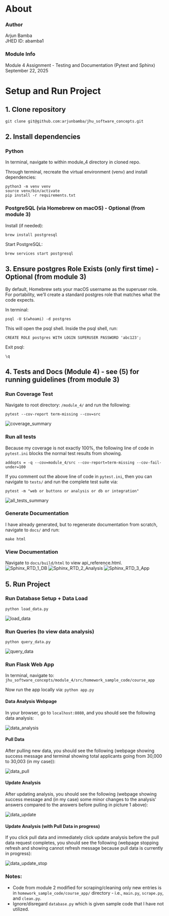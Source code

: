 # About
### Author
Arjun Bamba <br>
JHED ID: abamba1

### Module Info
Module 4 Assignment - Testing and Documentation (Pytest and Sphinx) <br>
September 22, 2025 <br>

# Setup and Run Project
## 1. Clone repository
```
git clone git@github.com:arjunbamba/jhu_software_concepts.git
```

## 2. Install dependencies
### Python
In terminal, navigate to within module_4 directory in cloned repo.

Through terminal, recreate the virtual environment (venv) and install dependencies:
```
python3 -m venv venv
source venv/bin/activate
pip install -r requirements.txt
```
### PostgreSQL (via Homebrew on macOS) - Optional (from module 3)
Install (if needed):
```
brew install postgresql
```
Start PostgreSQL:
```
brew services start postgresql
```

## 3. Ensure postgres Role Exists (only first time) - Optional (from module 3)
By default, Homebrew sets your macOS username as the superuser role. For portability, we’ll create a standard postgres role that matches what the code expects.

In terminal:
```
psql -U $(whoami) -d postgres
```
This will open the psql shell. Inside the psql shell, run:
```
CREATE ROLE postgres WITH LOGIN SUPERUSER PASSWORD 'abc123';
```
Exit psql:
```
\q
```

## 4. Tests and Docs (Module 4) - see (5) for running guidelines (from module 3)
### Run Coverage Test
Navigate to root directory: `/module_4/` and run the following:
```
pytest --cov-report term-missing --cov=src
```
![coverage_summary](/module_4/Screenshots/module_4/coverage_summary.jpg)

### Run all tests
Because my coverage is not exactly 100%, the following line of code in `pytest.ini` blocks the normal test results from showing.
```
addopts = -q --cov=module_4/src --cov-report=term-missing --cov-fail-under=100
```

If you comment out the above line of code in `pytest.ini`, then you can navigate to `tests/` and run the complete test suite via:
```
pytest -m "web or buttons or analysis or db or integration"
```
![all_tests_summary](/module_4/Screenshots/module_4/all_tests_summary.jpg)

### Generate Documentation
I have already generated, but to regenerate documentation from scratch, navigate to `docs/` and run:
```
make html
```

### View Documentation
Navigate to `docs/build/html` to view api_reference.html.
![Sphinx_RTD_1_DB](/module_4/Screenshots/module_4/Sphinx_RTD_1_DB.jpg)
![Sphinx_RTD_2_Analysis](/module_4/Screenshots/module_4/Sphinx_RTD_2_Analysis.jpg)
![Sphinx_RTD_3_App](/module_4/Screenshots/module_4/Sphinx_RTD_3_App.jpg)

## 5. Run Project
### Run Database Setup + Data Load
```
python load_data.py
```
![load_data](/module_4/Screenshots/module_3/Screenshot_Load_Data.jpg)

### Run Queries (to view data analysis)
```
python query_data.py
```
![query_data](/module_4/Screenshots/module_3/Screenshot_Query_Data.jpg)

### Run Flask Web App
In terminal, navigate to: `jhu_software_concepts/module_4/src/homework_sample_code/course_app`

Now run the app locally via: `python app.py`

#### Data Analysis Webpage
In your browser, go to `localhost:8080`, and you should see the following data analysis:

![data_analysis](/module_4/Screenshots/module_3/Screenshot_Data_Analysis.jpg)

#### Pull Data
After pulling new data, you should see the following (webpage showing success message and terminal showing total applicants going from 30,000 to 30,003 (in my case)):

![data_pull](/module_4/Screenshots/module_3/Screenshot_Data_Pull.jpg)

#### Update Analysis
After updating analysis, you should see the following (webpage showing success message and (in my case) some minor changes to the analysis' answers compared to the answers before pulling in picture 1 above):

![data_update](/module_4/Screenshots/module_3/Screenshot_Data_Update.jpg)

#### Update Analysis (with Pull Data in progress)
If you click pull data and immediately click update analysis before the pull data request completes, you should see the following (webpage stopping refresh and showing cannot refresh message because pull data is currently in progress):

![data_update_stop](/module_4/Screenshots/module_3/Screenshot_Data_Update_Stop.jpg)

### Notes:

- Code from module 2 modified for scraping/cleaning only new entries is in `homework_sample_code/course_app/` directory - i.e., `main.py`, `scrape.py`, and `clean.py`. 
- Ignore/disregard `database.py` which is given sample code that I have not utilized.
